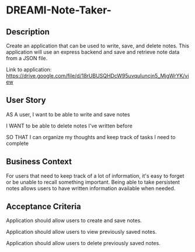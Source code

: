 # DREAMI-Note-Taker-

## Description

Create an application that can be used to write, save, and delete notes. This application will use an express backend and save and retrieve note data from a JSON file.

Link to application: https://drive.google.com/file/d/18rUBUSQHDcW95uvquIuncjn5_MjgWrYK/view

## User Story

AS A user, I want to be able to write and save notes

I WANT to be able to delete notes I've written before

SO THAT I can organize my thoughts and keep track of tasks I need to complete

## Business Context

For users that need to keep track of a lot of information, it's easy to forget or be unable to recall something important. Being able to take persistent notes allows users to have written information available when needed.

## Acceptance Criteria

Application should allow users to create and save notes.

Application should allow users to view previously saved notes.

Application should allow users to delete previously saved notes.

